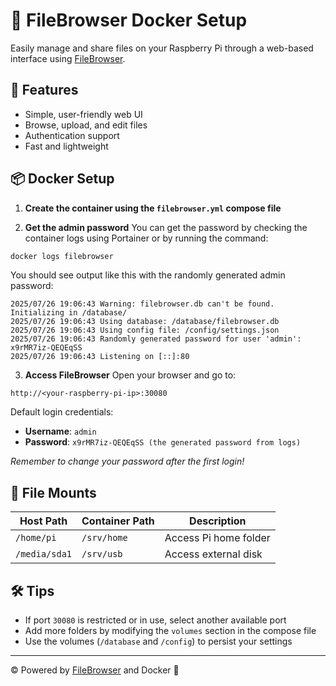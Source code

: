 # 📁 FileBrowser Docker Setup

Easily manage and share files on your Raspberry Pi through a web-based interface using [FileBrowser](https://filebrowser.org/).

## 🚀 Features

- Simple, user-friendly web UI
- Browse, upload, and edit files
- Authentication support
- Fast and lightweight

## 📦 Docker Setup

1. **Create the container using the `filebrowser.yml` compose file**

2. **Get the admin password**
You can get the password by checking the container logs using Portainer or by running the command:
```bash
docker logs filebrowser
```
You should see output like this with the randomly generated admin password:
```log
2025/07/26 19:06:43 Warning: filebrowser.db can't be found. Initializing in /database/
2025/07/26 19:06:43 Using database: /database/filebrowser.db
2025/07/26 19:06:43 Using config file: /config/settings.json
2025/07/26 19:06:43 Randomly generated password for user 'admin': x9rMR7iz-QEQEqSS
2025/07/26 19:06:43 Listening on [::]:80
```

3. **Access FileBrowser**
Open your browser and go to:
```
http://<your-raspberry-pi-ip>:30080
```
Default login credentials:
- **Username**: `admin`
- **Password**: `x9rMR7iz-QEQEqSS (the generated password from logs)`

_Remember to change your password after the first login!_

## 📁 File Mounts

| Host Path     | Container Path | Description           |
|---------------|----------------|-----------------------|
| `/home/pi`    | `/srv/home`    | Access Pi home folder |
| `/media/sda1` | `/srv/usb`     | Access external disk  |

## 🛠 Tips

- If port `30080` is restricted or in use, select another available port
- Add more folders by modifying the `volumes` section in the compose file
- Use the volumes (`/database` and `/config`) to persist your settings

---

©️ Powered by [FileBrowser](https://github.com/filebrowser/filebrowser) and Docker 🐳
